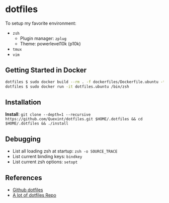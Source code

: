 # dotfiles

To setup my favorite environment:

- `zsh`
  - Plugin manager: `zplug`
  - Theme: powerlevel10k (p10k)
- `tmux`
- `vim`

## Getting Started in Docker

```bash
dotfiles $ sudo docker build --rm . -f dockerfiles/Dockerfile.ubuntu -t dotfiles.ubuntu
dotfiles $ sudo docker run -it dotfiles.ubuntu /bin/zsh
```

## Installation

**Install**: `git clone --depth=1 --recursive https://github.com/Quexint/dotfiles.git $HOME/.dotfiles && cd $HOME/.dotfiles && ./install`

## Debugging

- List all loading zsh at startup: `zsh -o SOURCE_TRACE`
- List current binding keys: `bindkey`
- List current zsh options: `setopt`

## References

- [Github dotfiles](https://dotfiles.github.io/)
- [A lot of dotfiles Repo](https://github.com/search?o=desc&q=dotfiles&s=stars&type=Repositories&utf8=%E2%9C%93)

